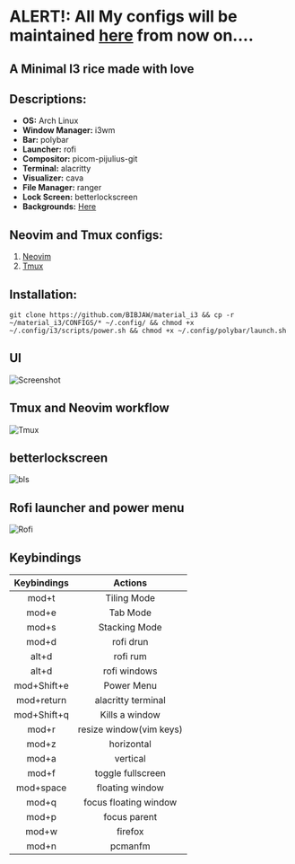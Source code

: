 # ALERT!: All My configs will be maintained [here](https://github.com/BIBJAW/united_repo_of_configs) from now on....
## A Minimal I3 rice made with love

## **Descriptions:** 
- **OS:** Arch Linux
- **Window Manager:** i3wm
- **Bar:** polybar
- **Launcher:** rofi
- **Compositor:** picom-pijulius-git
- **Terminal:** alacritty
- **Visualizer:** cava
- **File Manager:** ranger
- **Lock Screen:** betterlockscreen
- **Backgrounds:** [Here](https://github.com/BIBJAW/backgrounds)

## Neovim and Tmux configs: 
1. [Neovim](https://github.com/BIBJAW/myneovim)
2. [Tmux](https://github.com/BIBJAW/mytmux)

## Installation: 
```
git clone https://github.com/BIBJAW/material_i3 && cp -r ~/material_i3/CONFIGS/* ~/.config/ && chmod +x ~/.config/i3/scripts/power.sh && chmod +x ~/.config/polybar/launch.sh
```
## UI
![Screenshot](https://github.com/BIBJAW/material_i3/blob/main/screenshots/desktop.png?raw=true)
## Tmux and Neovim workflow
![Tmux](https://github.com/BIBJAW/material_i3/blob/main/screenshots/tmux.png?raw=true)
## betterlockscreen
![bls](https://github.com/BIBJAW/material_i3/blob/main/screenshots/bls.png?raw=true)
## Rofi launcher and power menu 
![Rofi](https://github.com/BIBJAW/material_i3/blob/main/screenshots/rofi.png?raw=true)
## Keybindings

| Keybindings  |        Actions         | 
| :---:        |        :----:          |
| mod+t        | Tiling Mode            |
| mod+e        | Tab Mode               |
| mod+s        | Stacking Mode          |
| mod+d        | rofi drun              |
| alt+d        | rofi rum               |
|alt+d         | rofi windows           |
|mod+Shift+e   |Power Menu              |
| mod+return   | alacritty terminal     |
|mod+Shift+q   | Kills a window         |
|mod+r         | resize window(vim keys)|
|mod+z         | horizontal             |
|mod+a         | vertical               |
|mod+f         | toggle fullscreen      |
|mod+space     | floating window        |
|mod+q         | focus floating window  |
|mod+p         | focus parent           |
| mod+w        | firefox                |
|mod+n         | pcmanfm                |
